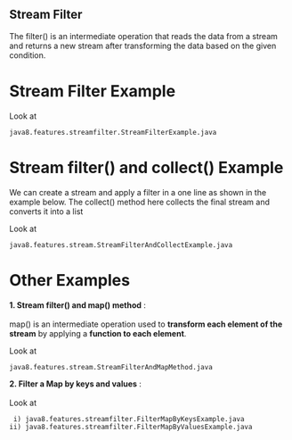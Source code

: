 ## Stream Filter

The filter() is an intermediate operation that reads the data from a stream and returns a new stream after transforming the data based on the given condition.


Stream Filter Example
======================

Look at  
	
	java8.features.streamfilter.StreamFilterExample.java


Stream filter() and collect() Example
=====================================

We can create a stream and apply a filter in a one line as shown in the example below. The collect() method here collects the final stream and converts it into a list

Look at  
	
	java8.features.stream.StreamFilterAndCollectExample.java
	

 
Other Examples
==============

**1. Stream filter() and map() method** : <br/><br/> map() is an intermediate operation used to **transform each element of the stream** by applying a **function to each element**.

Look at  
	
	java8.features.stream.StreamFilterAndMapMethod.java

**2. Filter a Map by keys and values** : <br/><br/>Look at  
	
	 i) java8.features.streamfilter.FilterMapByKeysExample.java
	ii) java8.features.streamfilter.FilterMapByValuesExample.java
	

	